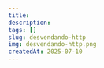 ```yaml
---
title: 
description: 
tags: []
slug: desvendando-http
img: desvendando-http.png
createdAt: 2025-07-10
---
```




